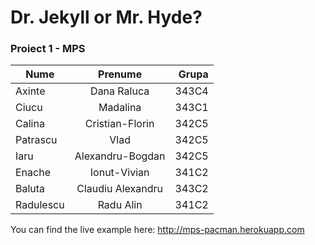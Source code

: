 Dr. Jekyll or Mr. Hyde?
=======================

### Proiect 1 - MPS

| Nume          | Prenume       | Grupa |
| ------------- |:-------------:| -----:|
| Axinte        | Dana Raluca   | 343C4 |
| Ciucu         | Madalina      | 343C1 |
| Calina        | Cristian-Florin | 342C5 |
| Patrascu      | Vlad   | 342C5 |
| Iaru         | Alexandru-Bogdan      | 342C5 |
| Enache       | Ionut-Vivian | 341C2 |
| Baluta      | Claudiu Alexandru | 343C2 |
| Radulescu      |  Radu Alin | 341C2 |


You can find the live example here: http://mps-pacman.herokuapp.com